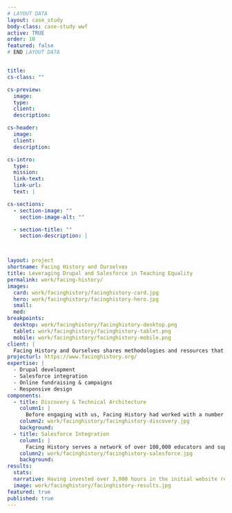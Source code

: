 ```yaml
---
# LAYOUT DATA
layout: case_study
body-class: case-study wwf
active: TRUE
order: 10
featured: false
# END LAYOUT DATA


title: 
cs-class: ""

cs-preview:
  image: 
  type: 
  client: 
  description:

cs-header:
  image: 
  client: 
  description: 

cs-intro:
  type: 
  mission: 
  link-text: 
  link-url: 
  text: |

cs-sections:
  - section-image: ""
    section-image-alt: ""

  - section-title: ""
    section-description: |



layout: project
shortname: Facing History and Ourselves
title: Leveraging Drupal and Salesforce in Teaching Equality
permalink: work/facing-history/
images:
  card: work/facinghistory/facinghistory-card.jpg
  hero: work/facinghistory/facinghistory-hero.jpg
  small:
  med: 
breakpoints:
  desktop: work/facinghistory/facinghistory-desktop.png
  tablet: work/facinghistory/facinghistory-tablet.png
  mobile: work/facinghistory/facinghistory-mobile.png
client: |
  Facing History and Ourselves shares methodologies and resources that help educators teach equality and tolerance to middle school students. Their online teaching library and event registration tools are critical to growing their global reach. We assisted them in a major Drupal redesign, as well as the implementation of the most sophisticated Salesforce integration we have seen.
projecturl: https://www.facinghistory.org/
expertise: |
  - Drupal development
  - Salesforce integration
  - Online fundraising & campaigns
  - Responsive design
components:
  - title: Discovery & Technical Architecture
    column1: |
      Before engaging with us, Facing History had worked with a number of creative partners and technology providers. Our engineering recommendations began with a thorough review and prioritization of features across many hundreds of pages of documentation. We consolidated this information to map out the development of a responsively-designed publishing platform that leverages a "modular" (or resuable) content model.
    column2: work/facinghistory/facinghistory-discovery.jpg
    background: 
  - title: Salesforce Integration
    column1: |
      Facing History serves a network of over 100,000 educators and supporters who actively engage through their website. We developed a robust integration that syncs over 280,000 constituent records between Drupal and Salesforce in real time. The solution supports paid event registration, online donations, and a user account access control.
    column2: work/facinghistory/facinghistory-salesforce.jpg
    background:  
results:
  stats:
  narrative: Having invested over 3,000 hours in the initial website relaunch, we have provided Facing History with a "best of class" solution that will scale with the organization over time.
  image: work/facinghistory/facinghistory-results.jpg
featured: true
published: true
---
```

